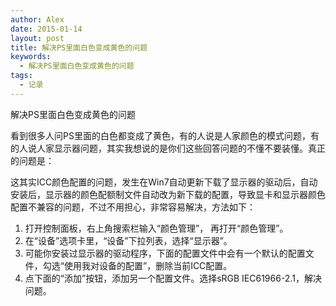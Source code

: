 ```yaml
---
author: Alex
date: 2015-01-14
layout: post
title: 解决PS里面白色变成黄色的问题
keywords: 
  - 解决PS里面白色变成黄色的问题
tags:
  - 记录
---
```


解决PS里面白色变成黄色的问题

看到很多人问PS里面的白色都变成了黄色，有的人说是人家颜色的模式问题，有的人说人家显示器问题，其实我想说的是你们这些回答问题的不懂不要装懂。真正的问题是：

这其实ICC颜色配置的问题，发生在Win7自动更新下载了显示器的驱动后，自动安装后，显示器的颜色配额制文件自动改为新下载的配置，导致显卡和显示器颜色配置不兼容的问题，不过不用担心，非常容易解决，方法如下：

1. 打开控制面板，右上角搜索栏输入“颜色管理”， 再打开“颜色管理”。
2. 在“设备”选项卡里，“设备”下拉列表，选择“显示器”。
3. 可能你安装过显示器的驱动程序，下面的配置文件中会有一个默认的配置文件，勾选“使用我对设备的配置”，删除当前ICC配置。
4. 点下面的“添加”按钮，添加另一个配置文件。选择sRGB IEC61966-2.1，解决问题。
